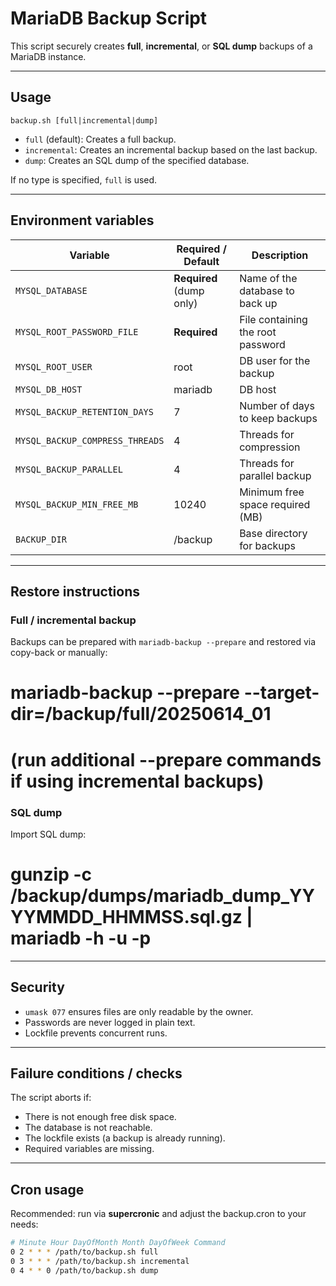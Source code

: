 # MariaDB Backup Script

This script securely creates **full**, **incremental**, or **SQL dump** backups of a MariaDB instance.

---

## Usage

`backup.sh [full|incremental|dump]`

- `full` (default): Creates a full backup.
- `incremental`: Creates an incremental backup based on the last backup.
- `dump`: Creates an SQL dump of the specified database.

If no type is specified, `full` is used.

---

## Environment variables

| Variable                       | Required / Default         | Description                                        |
|---------------------------------|---------------------------|----------------------------------------------------|
| `MYSQL_DATABASE`                | **Required** (dump only)   | Name of the database to back up                    |
| `MYSQL_ROOT_PASSWORD_FILE`      | **Required**               | File containing the root password                  |
| `MYSQL_ROOT_USER`               | root                       | DB user for the backup                             |
| `MYSQL_DB_HOST`                 | mariadb                    | DB host                                            |
| `MYSQL_BACKUP_RETENTION_DAYS`   | 7                          | Number of days to keep backups                     |
| `MYSQL_BACKUP_COMPRESS_THREADS` | 4                          | Threads for compression                            |
| `MYSQL_BACKUP_PARALLEL`         | 4                          | Threads for parallel backup                        |
| `MYSQL_BACKUP_MIN_FREE_MB`      | 10240                      | Minimum free space required (MB)                   |
| `BACKUP_DIR`                    | /backup                    | Base directory for backups                         |

---

## Restore instructions

### Full / incremental backup

Backups can be prepared with `mariadb-backup --prepare` and restored via copy-back or manually:

# mariadb-backup --prepare --target-dir=/backup/full/20250614_01
# (run additional --prepare commands if using incremental backups)

### SQL dump

Import SQL dump:

# gunzip -c /backup/dumps/mariadb_dump_YYYYMMDD_HHMMSS.sql.gz | mariadb -h <host> -u <user> -p <db>

---

## Security

- `umask 077` ensures files are only readable by the owner.
- Passwords are never logged in plain text.
- Lockfile prevents concurrent runs.

---

## Failure conditions / checks

The script aborts if:

- There is not enough free disk space.
- The database is not reachable.
- The lockfile exists (a backup is already running).
- Required variables are missing.

---

## Cron usage

Recommended: run via **supercronic** and adjust the backup.cron to your needs:

```bash
# Minute Hour DayOfMonth Month DayOfWeek Command
0 2 * * * /path/to/backup.sh full
0 3 * * * /path/to/backup.sh incremental
0 4 * * 0 /path/to/backup.sh dump
```